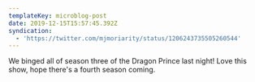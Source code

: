 ```yaml
---
templateKey: microblog-post
date: 2019-12-15T15:57:45.392Z
syndication:
  - 'https://twitter.com/mjmoriarity/status/1206243735505260544'
---
```


We binged all of season three of the Dragon Prince last night! Love this show, hope there's a fourth season coming.
